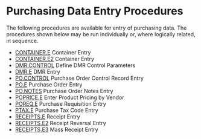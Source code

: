 # Purchasing Data Entry Procedures

<PageHeader />

The following procedures are available for entry of purchasing data. The procedures shown below may be run individually or, where logically related, in sequence.

- [CONTAINER.E](CONTAINER-E/README.md) Container Entry  
- [CONTAINER.E2](CONTAINER-E2/README.md) Container Entry  
- [DMR.CONTROL](DMR-CONTROL/README.md) Define DMR Control Parameters  
- [DMR.E](DMR-E/README.md) DMR Entry  
- [PO.CONTROL](PO-CONTROL/README.md) Purchase Order Control Record Entry  
- [PO.E](PO-E/README.md) Purchase Order Entry  
- [PO.NOTES](PO-NOTES/README.md) Purchase Order Notes Entry  
- [POPRICE.E](POPRICE-E/README.md) Enter Product Pricing by Vendor  
- [POREQ.E](POREQ-E/README.md) Purchase Requisition Entry  
- [PTAX.E](PTAX-E/README.md) Purchase Tax Code Entry  
- [RECEIPTS.E](RECEIPTS-E/README.md) Receipt Entry  
- [RECEIPTS.E2](RECEIPTS-E2/README.md) Receipt Reversal Entry
- [RECEIPTS.E3](RECEIPTS-E3/README.md) Mass Receipt Entry

<badge text= "Version 8.10.57" vertical="middle" />

<PageFooter />
